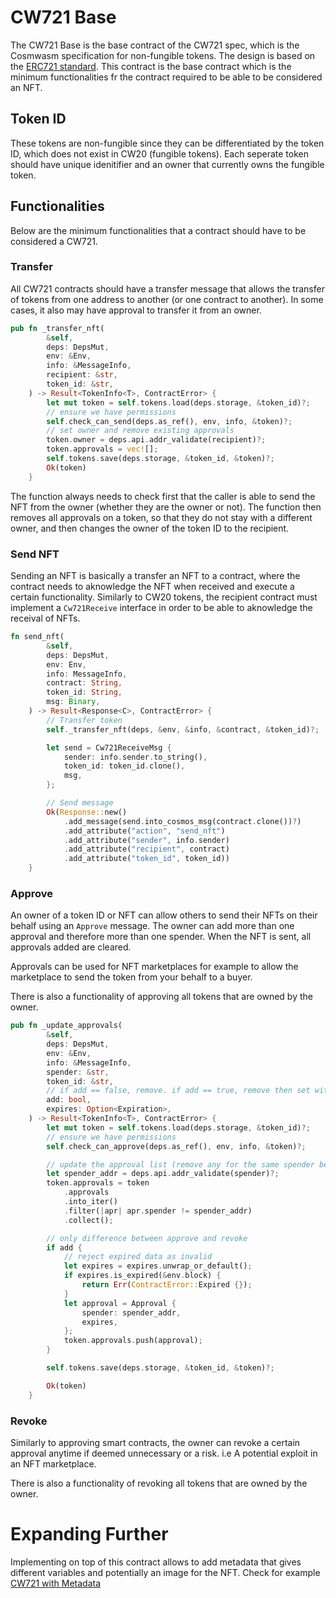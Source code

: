 # CW721 Base
The CW721 Base is the base contract of the CW721 spec, 
which is the Cosmwasm specification for non-fungible tokens.
The design is based on the [ERC721 standard](https://eips.ethereum.org/EIPS/eip-721).
This contract is the base contract which is the minimum functionalities fr the contract 
required to be able to be considered an NFT.

## Token ID
These tokens are non-fungible since they can be differentiated by the 
token ID, which does not exist in CW20 (fungible tokens). Each seperate
token should have unique idenitifier and an owner that currently owns the fungible token. 

## Functionalities
Below are the minimum functionalities that a contract should have to be considered a CW721.

### Transfer
All CW721 contracts should have a transfer message that allows the transfer of tokens 
from one address to another (or one contract to another). In some cases, it also may have approval
to transfer it from an owner. 

```rust
pub fn _transfer_nft(
        &self,
        deps: DepsMut,
        env: &Env,
        info: &MessageInfo,
        recipient: &str,
        token_id: &str,
    ) -> Result<TokenInfo<T>, ContractError> {
        let mut token = self.tokens.load(deps.storage, &token_id)?;
        // ensure we have permissions
        self.check_can_send(deps.as_ref(), env, info, &token)?;
        // set owner and remove existing approvals
        token.owner = deps.api.addr_validate(recipient)?;
        token.approvals = vec![];
        self.tokens.save(deps.storage, &token_id, &token)?;
        Ok(token)
    }
```

The function always needs to check first that the caller is able to send the NFT from the
owner (whether they are the owner or not).
The function then removes all approvals on a token, so that they do not stay with a different owner, and 
then changes the owner of the token ID to the recipient.

### Send NFT
Sending an NFT is basically a transfer an NFT to a contract, where the contract needs to aknowledge 
the NFT when received and execute a certain functionality. Similarly to CW20 tokens, the recipient 
contract must implement a `Cw721Receive` interface in order to be able to aknowledge the receival of NFTs.

```rust
fn send_nft(
        &self,
        deps: DepsMut,
        env: Env,
        info: MessageInfo,
        contract: String,
        token_id: String,
        msg: Binary,
    ) -> Result<Response<C>, ContractError> {
        // Transfer token
        self._transfer_nft(deps, &env, &info, &contract, &token_id)?;

        let send = Cw721ReceiveMsg {
            sender: info.sender.to_string(),
            token_id: token_id.clone(),
            msg,
        };

        // Send message
        Ok(Response::new()
            .add_message(send.into_cosmos_msg(contract.clone())?)
            .add_attribute("action", "send_nft")
            .add_attribute("sender", info.sender)
            .add_attribute("recipient", contract)
            .add_attribute("token_id", token_id))
    }
```


### Approve
An owner of a token ID or NFT can allow others to send their NFTs on their behalf using an
`Approve` message. The owner can add more than one approval and therefore more than one spender. 
When the NFT is sent, all approvals added are cleared. 

Approvals can be used for NFT marketplaces for example to allow the marketplace to send the token
from your behalf to a buyer.

There is also a functionality of approving all tokens that are owned by the owner.

```rust
pub fn _update_approvals(
        &self,
        deps: DepsMut,
        env: &Env,
        info: &MessageInfo,
        spender: &str,
        token_id: &str,
        // if add == false, remove. if add == true, remove then set with this expiration
        add: bool,
        expires: Option<Expiration>,
    ) -> Result<TokenInfo<T>, ContractError> {
        let mut token = self.tokens.load(deps.storage, &token_id)?;
        // ensure we have permissions
        self.check_can_approve(deps.as_ref(), env, info, &token)?;

        // update the approval list (remove any for the same spender before adding)
        let spender_addr = deps.api.addr_validate(spender)?;
        token.approvals = token
            .approvals
            .into_iter()
            .filter(|apr| apr.spender != spender_addr)
            .collect();

        // only difference between approve and revoke
        if add {
            // reject expired data as invalid
            let expires = expires.unwrap_or_default();
            if expires.is_expired(&env.block) {
                return Err(ContractError::Expired {});
            }
            let approval = Approval {
                spender: spender_addr,
                expires,
            };
            token.approvals.push(approval);
        }

        self.tokens.save(deps.storage, &token_id, &token)?;

        Ok(token)
    }
```

### Revoke
Similarly to approving smart contracts, the owner can revoke a certain
approval anytime if deemed unnecessary or a risk. 
i.e A potential exploit in an NFT marketplace.

There is also a functionality of revoking all tokens that are owned by the owner.


# Expanding Further
Implementing on top of this contract allows to add metadata that gives different variables and
potentially an image for the NFT. Check for example [CW721 with Metadata](https://github.com/CosmWasm/cw-nfts/tree/main/contracts/cw721-metadata-onchain)